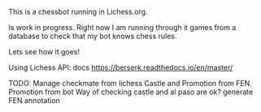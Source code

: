 This is a chessbot running in Lichess.org.

Is work in progress. Right now I am running through it games from a database to check that my bot knows chess rules.

Lets see how it goes!

Using Lichess API: docs https://berserk.readthedocs.io/en/master/


TODO:
Manage checkmate from lichess
Castle and Promotion from FEN.
Promotion from bot
Way of checking castle and al paso are ok?
generate FEN annotation 
